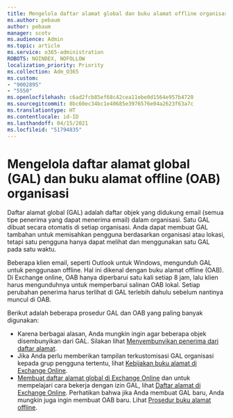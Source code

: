 ```yaml
---
title: Mengelola daftar alamat global dan buku alamat offline organisasi
ms.author: pebaum
author: pebaum
manager: scotv
ms.audience: Admin
ms.topic: article
ms.service: o365-administration
ROBOTS: NOINDEX, NOFOLLOW
localization_priority: Priority
ms.collection: Adm_O365
ms.custom:
- "9002895"
- "5550"
ms.openlocfilehash: c6ad2fcb85ef68c42cea11ebe0d1564e957b4720
ms.sourcegitcommit: 8bc60ec34bc1e40685e3976576e04a2623f63a7c
ms.translationtype: HT
ms.contentlocale: id-ID
ms.lasthandoff: 04/15/2021
ms.locfileid: "51794835"
---
```

# <a name="managing-organization-global-address-list-gal-and-offline-address-book-oab"></a>Mengelola daftar alamat global (GAL) dan buku alamat offline (OAB) organisasi

Daftar alamat global (GAL) adalah daftar objek yang didukung email (semua tipe penerima yang dapat menerima email) dalam organisasi. Satu GAL dibuat secara otomatis di setiap organisasi. Anda dapat membuat GAL tambahan untuk memisahkan pengguna berdasarkan organisasi atau lokasi, tetapi satu pengguna hanya dapat melihat dan menggunakan satu GAL pada satu waktu.

Beberapa klien email, seperti Outlook untuk Windows, mengunduh GAL untuk penggunaan offline. Hal ini dikenal dengan buku alamat offline (OAB). Di Exchange online, OAB hanya diperbarui satu kali setiap 8 jam, lalu klien harus mengunduhnya untuk memperbarui salinan OAB lokal. Setiap perubahan penerima harus terlihat di GAL terlebih dahulu sebelum nantinya muncul di OAB.

Berikut adalah beberapa prosedur GAL dan OAB yang paling banyak digunakan:

- Karena berbagai alasan, Anda mungkin ingin agar beberapa objek disembunyikan dari GAL. Silakan lihat [Menyembunyikan penerima dari daftar alamat](https://docs.microsoft.com/exchange/address-books/address-lists/manage-address-lists#hide-recipients-from-address-lists).
- Jika Anda perlu memberikan tampilan terkustomisasi GAL organisasi kepada grup pengguna tertentu, lihat [Kebijakan buku alamat di Exchange Online](https://docs.microsoft.com/exchange/address-books/address-book-policies/address-book-policies).
- [Membuat daftar alamat global di Exchange Online](https://docs.microsoft.com/exchange/address-books/address-lists/create-global-address-list) dan untuk mempelajari cara bekerja dengan izin GAL, lihat [Daftar alamat di Exchange Online](https://docs.microsoft.com/exchange/address-books/address-lists/address-lists). Perhatikan bahwa jika Anda membuat GAL baru, Anda mungkin juga ingin membuat OAB baru. Lihat [Prosedur buku alamat offline](https://docs.microsoft.com/exchange/address-books/offline-address-books/offline-address-book-procedures).
